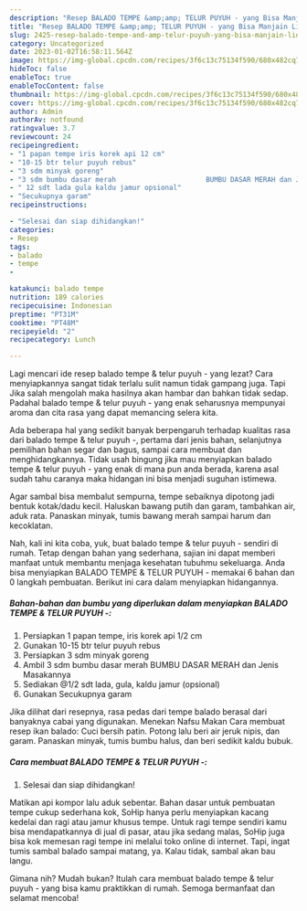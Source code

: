 ```yaml
---
description: "Resep BALADO TEMPE &amp;amp; TELUR PUYUH - yang Bisa Manjain Lidah"
title: "Resep BALADO TEMPE &amp;amp; TELUR PUYUH - yang Bisa Manjain Lidah"
slug: 2425-resep-balado-tempe-and-amp-telur-puyuh-yang-bisa-manjain-lidah
category: Uncategorized
date: 2023-01-02T16:58:11.564Z
image: https://img-global.cpcdn.com/recipes/3f6c13c75134f590/680x482cq70/balado-tempe-telur-puyuh-foto-resep-utama.jpg
hideToc: false
enableToc: true
enableTocContent: false
thumbnail: https://img-global.cpcdn.com/recipes/3f6c13c75134f590/680x482cq70/balado-tempe-telur-puyuh-foto-resep-utama.jpg
cover: https://img-global.cpcdn.com/recipes/3f6c13c75134f590/680x482cq70/balado-tempe-telur-puyuh-foto-resep-utama.jpg
author: Admin
authorAv: notfound
ratingvalue: 3.7
reviewcount: 24
recipeingredient:
- "1 papan tempe iris korek api 12 cm"
- "10-15 btr telur puyuh rebus"
- "3 sdm minyak goreng"
- "3 sdm bumbu dasar merah                      BUMBU DASAR MERAH dan Jenis Masakannya"
- " 12 sdt lada gula kaldu jamur opsional"
- "Secukupnya garam"
recipeinstructions:

- "Selesai dan siap dihidangkan!"
categories:
- Resep
tags:
- balado
- tempe
- 

katakunci: balado tempe  
nutrition: 189 calories
recipecuisine: Indonesian
preptime: "PT31M"
cooktime: "PT48M"
recipeyield: "2"
recipecategory: Lunch

---
```



Lagi mencari ide resep balado tempe &amp; telur puyuh - yang lezat? Cara menyiapkannya sangat tidak terlalu sulit namun tidak gampang juga. Tapi Jika salah mengolah maka hasilnya akan hambar dan bahkan tidak sedap. Padahal balado tempe &amp; telur puyuh - yang enak seharusnya mempunyai aroma dan cita rasa yang dapat memancing selera kita.


Ada beberapa hal yang sedikit banyak berpengaruh terhadap kualitas rasa dari balado tempe &amp; telur puyuh -, pertama dari jenis bahan, selanjutnya pemilihan bahan segar dan bagus, sampai cara membuat dan menghidangkannya. Tidak usah bingung jika mau menyiapkan balado tempe &amp; telur puyuh - yang enak di mana pun anda berada, karena asal sudah tahu caranya maka hidangan ini bisa menjadi suguhan istimewa.

Agar sambal bisa membalut sempurna, tempe sebaiknya dipotong jadi bentuk kotak/dadu kecil. Haluskan bawang putih dan garam, tambahkan air, aduk rata. Panaskan minyak, tumis bawang merah sampai harum dan kecoklatan.


Nah, kali ini kita coba, yuk, buat balado tempe &amp; telur puyuh - sendiri di rumah. Tetap dengan bahan yang sederhana, sajian ini dapat memberi manfaat untuk membantu menjaga kesehatan tubuhmu sekeluarga. Anda bisa menyiapkan BALADO TEMPE &amp; TELUR PUYUH - memakai 6 bahan dan 0 langkah pembuatan. Berikut ini cara dalam menyiapkan hidangannya.

<!--inarticleads1-->

##### Bahan-bahan dan bumbu yang diperlukan dalam menyiapkan BALADO TEMPE &amp; TELUR PUYUH -:

1. Persiapkan 1 papan tempe, iris korek api 1/2 cm
1. Gunakan 10-15 btr telur puyuh rebus
1. Persiapkan 3 sdm minyak goreng
1. Ambil 3 sdm bumbu dasar merah                      BUMBU DASAR MERAH dan Jenis Masakannya
1. Sediakan  @1/2 sdt lada, gula, kaldu jamur (opsional)
1. Gunakan Secukupnya garam


Jika dilihat dari resepnya, rasa pedas dari tempe balado berasal dari banyaknya cabai yang digunakan. Menekan Nafsu Makan Cara membuat resep ikan balado: Cuci bersih patin. Potong lalu beri air jeruk nipis, dan garam. Panaskan minyak, tumis bumbu halus, dan beri sedikit kaldu bubuk. 

<!--inarticleads2-->

##### Cara membuat BALADO TEMPE &amp; TELUR PUYUH -:


1. Selesai dan siap dihidangkan!

Matikan api kompor lalu aduk sebentar. Bahan dasar untuk pembuatan tempe cukup sederhana kok, SoHip hanya perlu menyiapkan kacang kedelai dan ragi atau jamur khusus tempe. Untuk ragi tempe sendiri kamu bisa mendapatkannya di jual di pasar, atau jika sedang malas, SoHip juga bisa kok memesan ragi tempe ini melalui toko online di internet. Tapi, ingat tumis sambal balado sampai matang, ya. Kalau tidak, sambal akan bau langu. 

Gimana nih? Mudah bukan? Itulah cara membuat balado tempe &amp; telur puyuh - yang bisa kamu praktikkan di rumah. Semoga bermanfaat dan selamat mencoba!
